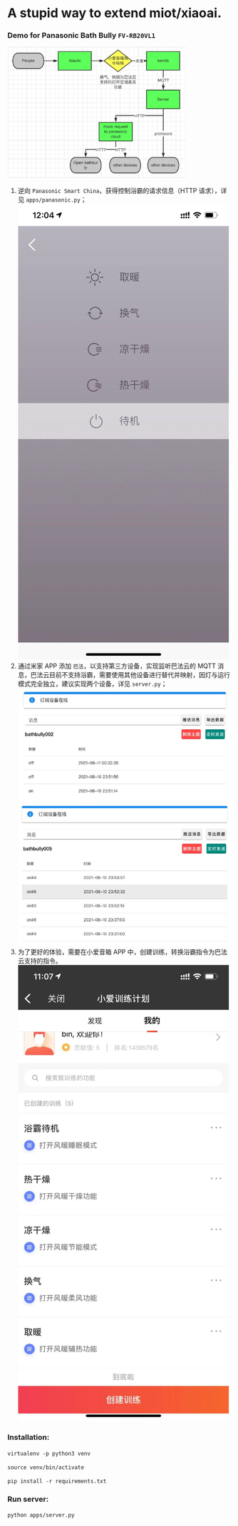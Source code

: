 # A stupid way to extend miot/xiaoai. 

### Demo for Panasonic Bath Bully `FV-RB20VL1`

<img src="./images/toplogy.jpg" width="400">

1. 逆向 `Panasonic Smart China`，获得控制浴霸的请求信息（HTTP 请求），详见 `apps/panasonic.py`；
![panasonic](./images/panasonic.jpeg)
2. 通过米家 APP 添加 `巴法`，以支持第三方设备，实现监听巴法云的 MQTT 消息，巴法云目前不支持浴霸，需要使用其他设备进行替代并映射，因灯与运行模式完全独立，建议实现两个设备，详见 `server.py`；
![light](./images/light.jpg)
![running_mode](./images/running_mode.jpg)
3. 为了更好的体验，需要在小爱音箱 APP 中，创建训练，转换浴霸指令为巴法云支持的指令。
![command_transform](./images/command_transform.jpeg)

### Installation:

`virtualenv -p python3 venv`

`source venv/bin/activate`

`pip install -r requirements.txt`

### Run server:

`python apps/server.py`
